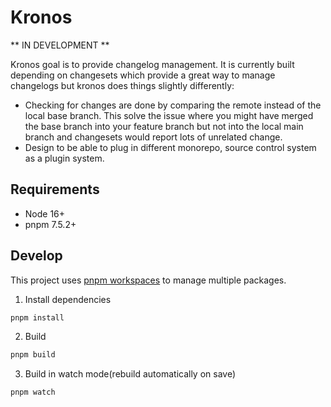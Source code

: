 # Kronos

** IN DEVELOPMENT **

Kronos goal is to provide changelog management. It is currently built depending on changesets which provide a great way to manage changelogs but kronos does things slightly differently:

- Checking for changes are done by comparing the remote instead of the local base branch. This solve the issue where you might have merged the base branch into your feature branch but not into the local main branch and changesets would report lots of unrelated change.
- Design to be able to plug in different monorepo, source control system as a plugin system.

## Requirements

- Node 16+
- pnpm 7.5.2+

## Develop

This project uses [pnpm workspaces](https://pnpm.io/workspaces) to manage multiple packages.

1. Install dependencies

```bash
pnpm install
```

2. Build

```bash
pnpm build
```

3. Build in watch mode(rebuild automatically on save)

```bash
pnpm watch
```

